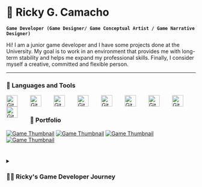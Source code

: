 # 👾 Ricky G. Camacho

**`Game Developer (Game Designer/ Game Conceptual Artist / Game Narrative Designer)`**

Hi! I am a junior game developer and I have some projects done at the University. My goal is to work in an environment that provides me with long-term stability and helps me expand my professional skills. Finally, I consider myself a creative, committed and flexible person.


---

### 🧰 Languages and Tools

<img align="left" alt="Git" width="30px" style="padding-right:30px;" src="https://cdn.jsdelivr.net/gh/devicons/devicon/icons/git/git-original.svg" />
<img align="left" alt="GitHub" width="30px" style="padding-right:30px;" src="https://cdn.jsdelivr.net/gh/devicons/devicon/icons/github/github-original.svg" />
<img align="left" alt="Git" width="30px" style="padding-right:30px;" src="https://cdn.jsdelivr.net/gh/devicons/devicon/icons/unity/unity-original.svg" />          
<img align="left" alt="Git" width="30px" style="padding-right:30px;"  src="https://cdn.jsdelivr.net/gh/devicons/devicon/icons/unrealengine/unrealengine-original.svg" />         
<img align="left" alt="Git" width="30px" style="padding-right:30px;"  src="https://cdn.jsdelivr.net/gh/devicons/devicon/icons/csharp/csharp-original.svg" />
<img align="left" alt="Git" width="30px" style="padding-right:30px;"  src="https://cdn.jsdelivr.net/gh/devicons/devicon/icons/photoshop/photoshop-plain.svg" />
<img align="left" alt="Git" width="30px" style="padding-right:30px;"  src="https://cdn.jsdelivr.net/gh/devicons/devicon/icons/illustrator/illustrator-plain.svg" />
<img align="left" alt="Git" width="30px" style="padding-right:30px;"  src="https://cdn.jsdelivr.net/gh/devicons/devicon/icons/figma/figma-original.svg" />
<img align="left" alt="Git" width="30px" style="padding-right:30px;"  src="https://cdn.jsdelivr.net/gh/devicons/devicon/icons/trello/trello-plain.svg" />
<br />


#

### 📁 Portfolio  

[website]:https://rickygcamacho.itch.io/
[Flesh City]:https://rickygcamacho.itch.io/flesh-city
[![Game Thumbnail](https://img.itch.zone/aW1nLzEzMzQ0NTM3LmpwZw==/315x250%23c/B1bwbd.jpg)](https://rickygcamacho.itch.io/flesh-city)
[![Game Thumbnail](https://img.itch.zone/aW1nLzEwMTQwOTcwLnBuZw==/315x250%23c/SE44DN.png)](https://rickygcamacho.itch.io/2d-space-invaders-type-game)
[![Game Thumbnail](https://img.itch.zone/aW1nLzEzMjUxNDIwLmpwZw==/315x250%23c/KvE2s2.jpg)](https://rickygcamacho.itch.io/spoodermanthegame)
[![Game Thumbnail](https://img.itch.zone/aW1nLzEzMjY5MjcxLmpwZw==/315x250%23c/5bByW5.jpg)](https://rickygcamacho.itch.io/zombies-dinner)
#

<details>
 <summary><h3>👨‍💻 Ricky's Game Developer Journey</h3></summary>
     I'm ricky gabriel camacho, a lifelong video game enthusiast with a passion for art. My journey began in argentina and led me to UADE university, where I specialized in game design, narrative design, and conceptual art. Graduating as a video game technician will allow me to contribute my creativity to the games that will define the industry, combining art, game design and storytelling to shape unforgettable gaming experiences.
    
[website]:https://rickygcamacho.itch.io/
[Flesh City]:https://rickygcamacho.itch.io/flesh-city
    

           
                            
